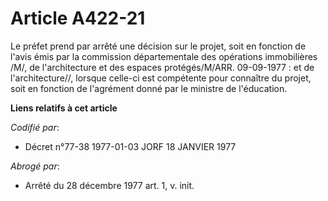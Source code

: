 # Article A422-21

Le préfet prend par arrêté une décision sur le projet, soit en fonction de l'avis émis par la commission départementale des
opérations immobilières /M/, de l'architecture et des espaces protégés/M/ARR. 09-09-1977 : et de l'architecture//, lorsque
celle-ci est compétente pour connaître du projet, soit en fonction de l'agrément donné par le ministre de l'éducation.

**Liens relatifs à cet article**

_Codifié par_:

  - Décret n°77-38 1977-01-03 JORF 18 JANVIER 1977

_Abrogé par_:

  - Arrêté du 28 décembre 1977 art. 1, v. init.
